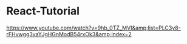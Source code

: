 # React-Tutorial
https://www.youtube.com/watch?v=9hb_0TZ_MVI&amp;list=PLC3y8-rFHvwgg3vaYJgHGnModB54rxOk3&amp;index=2
